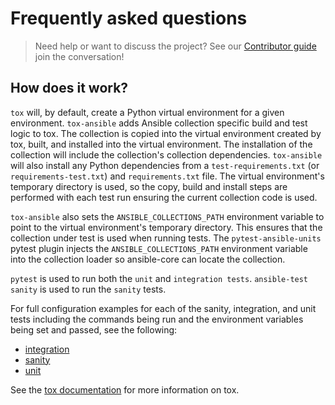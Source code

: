 # Frequently asked questions

> Need help or want to discuss the project? See our [Contributor guide](https://ansible.readthedocs.io/projects/tox-ansible/contributor_guide/#talk-to-us) join the conversation!

## How does it work?

`tox` will, by default, create a Python virtual environment for a given environment. `tox-ansible` adds Ansible collection specific build and test logic to tox. The collection is copied into the virtual environment created by tox, built, and installed into the virtual environment. The installation of the collection will include the collection's collection dependencies. `tox-ansible` will also install any Python dependencies from a `test-requirements.txt` (or `requirements-test.txt`) and `requirements.txt` file. The virtual environment's temporary directory is used, so the copy, build and install steps are performed with each test run ensuring the current collection code is used.

`tox-ansible` also sets the `ANSIBLE_COLLECTIONS_PATH` environment variable to point to the virtual environment's temporary directory. This ensures that the collection under test is used when running tests. The `pytest-ansible-units` pytest plugin injects the `ANSIBLE_COLLECTIONS_PATH` environment variable into the collection loader so ansible-core can locate the collection.

`pytest` is used to run both the `unit` and `integration tests`.
`ansible-test sanity` is used to run the `sanity` tests.

For full configuration examples for each of the sanity, integration, and unit tests including the commands being run and the environment variables being set and passed, see the following:

- [integration](https://github.com/ansible/tox-ansible/blob/main/docs/integration.ini)
- [sanity](https://github.com/ansible/tox-ansible/blob/main/docs/sanity.ini)
- [unit](https://github.com/ansible/tox-ansible/blob/main/docs/unit.ini)

See the [tox documentation](https://tox.readthedocs.io/en/latest/) for more information on tox.
